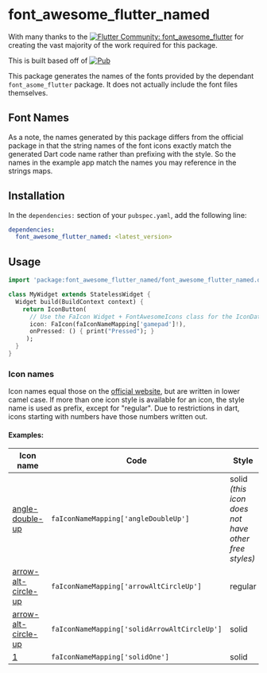# font_awesome_flutter_named

With many thanks to the [![Flutter Community: font_awesome_flutter](https://fluttercommunity.dev/_github/header/font_awesome_flutter)](https://github.com/fluttercommunity/community) for creating the vast majority of the work required for this package.

This is built based off of [![Pub](https://img.shields.io/pub/v/font_awesome_flutter.svg)](https://pub.dartlang.org/packages/font_awesome_flutter)


This package generates the names of the fonts provided by the dependant `font_asome_flutter` package.  It does not actually include the font files themselves.

## Font Names

As a note, the names generated by this package differs from the official package in that the string names of the font icons exactly match the generated Dart code name rather than prefixing with the style.  So the names in the example app match the names you may reference in the strings maps.


## Installation

In the `dependencies:` section of your `pubspec.yaml`, add the following line:

```yaml
dependencies:
  font_awesome_flutter_named: <latest_version>
```

## Usage

```dart
import 'package:font_awesome_flutter_named/font_awesome_flutter_named.dart';

class MyWidget extends StatelessWidget {
  Widget build(BuildContext context) {
    return IconButton(
      // Use the FaIcon Widget + FontAwesomeIcons class for the IconData
      icon: FaIcon(faIconNameMapping['gamepad']!),
      onPressed: () { print("Pressed"); }
     );
  }
}
```

### Icon names

Icon names equal those on the [official website](https://fontawesome.com/icons), but are written in lower camel case. If more than one icon style is available for an icon, the style name is used as prefix, except for "regular".
Due to restrictions in dart, icons starting with numbers have those numbers written out.

#### Examples:
Icon name | Code | Style
--- | --- | ---
[angle-double-up](https://fontawesome.com/icons/angle-double-up?style=solid) | `faIconNameMapping['angleDoubleUp']` | solid _(this icon does not have other free styles)_
[arrow-alt-circle-up](https://fontawesome.com/icons/arrow-alt-circle-up?style=regular) | `faIconNameMapping['arrowAltCircleUp']` | regular
[arrow-alt-circle-up](https://fontawesome.com/icons/arrow-alt-circle-up?style=solid) |  `faIconNameMapping['solidArrowAltCircleUp']` | solid
[1](https://fontawesome.com/icons/1?style=solid) | `faIconNameMapping['solidOne']` | solid
